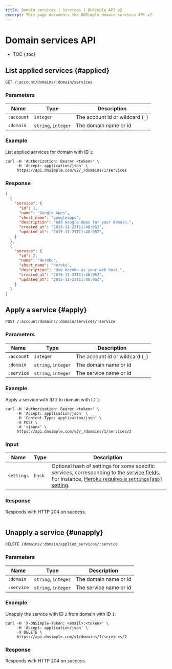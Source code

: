 ```yaml
---
title: Domain services | Services | DNSimple API v2
excerpt: This page documents the DNSimple domain services API v2.
---
```


# Domain services API

* TOC
{:toc}


## List applied services {#applied}

    GET /:account/domains/:domain/services

### Parameters

Name | Type | Description
-----|------|------------
`:account` | `integer` | The account id or wildcard (`_`)
`:domain` | `string`, `integer` | The domain name or id

### Example

List applied services for domain with ID `1`:

    curl -H 'Authorization: Bearer <token>' \
         -H 'Accept: application/json' \
         https://api.dnsimple.com/v2/_/domains/1/services

### Response

~~~json
[
  {
    "service": {
      "id": 1,
      "name": "Google Apps",
      "short_name": "googleapps",
      "description": "Add Google Apps for your domain.",
      "created_at": "2015-11-23T11:40:05Z",
      "updated_at": "2015-11-23T11:40:05Z",
    }
  },
  {
    "service": {
      "id": 2,
      "name": "Heroku",
      "short_name": "heroku",
      "description": "Use Heroku as your web host.",
      "created_at": "2015-11-23T11:40:05Z",
      "updated_at": "2015-11-23T11:40:05Z",
    }
  }
]
~~~

## Apply a service {#apply}

    POST /:account/domains/:domain/services/:service

### Parameters

Name | Type | Description
-----|------|------------
`:account` | `integer` | The account id or wildcard (`_`)
`:domain` | `string`, `integer` | The domain name or id
`:service` | `string`, `integer` | The service name or id

### Example

Apply a service with ID `2` to domain with ID `1`:

    curl -H 'Authorization: Bearer <token>' \
         -H 'Accept: application/json' \
         -H 'Content-Type: application/json' \
         -X POST \
         -d '<json>' \
         https://api.dnsimple.com/v2/_/domains/1/services/2

### Input

Name | Type | Description
-----|------|------------
`settings` | `hash` | Optional hash of settings for some specific services, corresponding to the [service fields](https://github.com/aetrion/dnsimple-services#fields). For instance, [Heroku requires a `settings[app]` setting](https://github.com/aetrion/dnsimple-services/blob/master/services/heroku/config.json#L8-L14).

### Response

Responds with HTTP 204 on success.

~~~json
~~~


## Unapply a service {#unapply}

    DELETE /domains/:domain/applied_services/:service

### Parameters

Name | Type | Description
-----|------|------------
`:domain` | `string`, `integer` | The domain name or id
`:service` | `string`, `integer` | The service name or id

### Example

Unapply the service with ID `2` from domain with ID `1`:

    curl -H 'X-DNSimple-Token: <email>:<token>' \
         -H 'Accept: application/json' \
         -X DELETE \
         https://api.dnsimple.com/v1/domains/1/services/2

### Response

Responds with HTTP 204 on success.

~~~json
~~~

